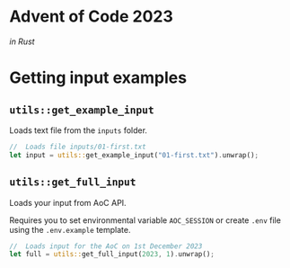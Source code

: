 # Advent of Code 2023
*in Rust*

# Getting input examples

## `utils::get_example_input`
Loads text file from the `inputs` folder.

```rust
//  Loads file inputs/01-first.txt
let input = utils::get_example_input("01-first.txt").unwrap();
```

## `utils::get_full_input`
Loads your input from AoC API.

Requires you to set environmental variable `AOC_SESSION`
or create `.env` file using the `.env.example` template.

```rust
//  Loads input for the AoC on 1st December 2023
let full = utils::get_full_input(2023, 1).unwrap();
```